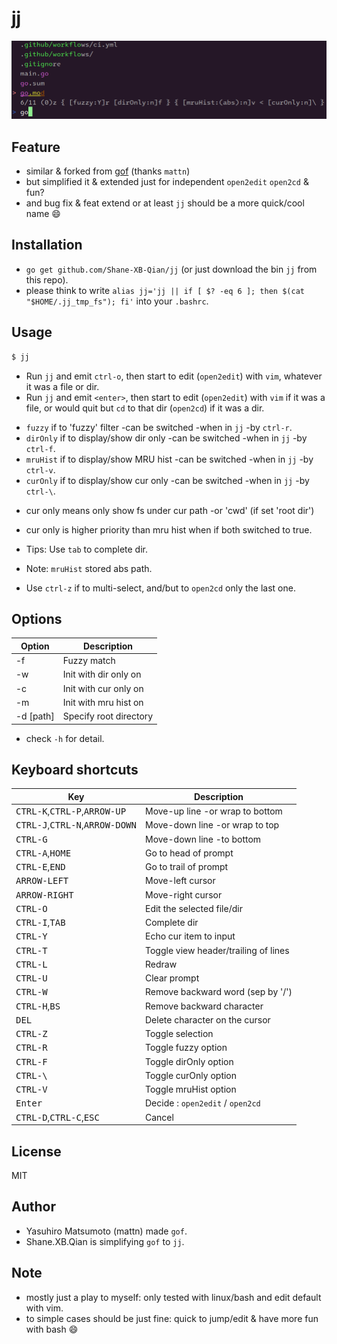 # jj

![screenshot](https://github.com/Shane-XB-Qian/jj/blob/master/screenshot.png)

## Feature

* similar & forked from [gof](https://github.com/mattn/gof.git) (thanks `mattn`)
* but simplified it & extended just for independent `open2edit` `open2cd` & fun?
* and bug fix & feat extend or at least `jj` should be a more quick/cool name :smile:

## Installation

- `go get github.com/Shane-XB-Qian/jj` (or just download the bin `jj` from this repo).
- please think to write `alias jj='jj || if [ $? -eq 6 ]; then $(cat "$HOME/.jj_tmp_fs"); fi'` into your `.bashrc`.

## Usage

```sh
$ jj
```

* Run `jj` and emit `ctrl-o`, then start to edit (`open2edit`) with `vim`, whatever it was a file or dir.
* Run `jj` and emit `<enter>`, then start to edit (`open2edit`) with `vim` if it was a file, or would quit but `cd` to that dir (`open2cd`) if it was a dir.

- `fuzzy`   if to 'fuzzy' filter        -can be switched -when in `jj` -by `ctrl-r`.
- `dirOnly` if to display/show dir only -can be switched -when in `jj` -by `ctrl-f`.
- `mruHist` if to display/show MRU hist -can be switched -when in `jj` -by `ctrl-v`.
- `curOnly` if to display/show cur only -can be switched -when in `jj` -by `ctrl-\`.

* cur only means only show fs under cur path -or 'cwd' (if set 'root dir')
* cur only is higher priority than mru hist when if both switched to true.

* Tips: Use `tab` to complete dir.
* Note: `mruHist` stored abs path.
* Use `ctrl-z` if to multi-select, and/but to `open2cd` only the last one.

## Options

|Option        |Description                      |
|--------------|---------------------------------|
|-f            |Fuzzy match                      |
|-w            |Init with dir only on            |
|-c            |Init with cur only on            |
|-m            |Init with mru hist on            |
|-d [path]     |Specify root directory           |

- check `-h` for detail.

## Keyboard shortcuts

|Key                                                      |Description                         |
|---------------------------------------------------------|------------------------------------|
|<kbd>CTRL-K</kbd>,<kbd>CTRL-P</kbd>,<kbd>ARROW-UP</kbd>  |Move-up   line -or wrap to bottom   |
|<kbd>CTRL-J</kbd>,<kbd>CTRL-N</kbd>,<kbd>ARROW-DOWN</kbd>|Move-down line -or wrap to top      |
|<kbd>CTRL-G</kbd>                                        |Move-down line -to bottom           |
|<kbd>CTRL-A</kbd>,<kbd>HOME</kbd>                        |Go to head of prompt                |
|<kbd>CTRL-E</kbd>,<kbd>END</kbd>                         |Go to trail of prompt               |
|<kbd>ARROW-LEFT</kbd>                                    |Move-left cursor                    |
|<kbd>ARROW-RIGHT</kbd>                                   |Move-right cursor                   |
|<kbd>CTRL-O</kbd>                                        |Edit the selected file/dir          |
|<kbd>CTRL-I</kbd>,<kbd>TAB</kbd>                         |Complete dir                        |
|<kbd>CTRL-Y</kbd>                                        |Echo cur item to input              |
|<kbd>CTRL-T</kbd>                                        |Toggle view header/trailing of lines|
|<kbd>CTRL-L</kbd>                                        |Redraw                              |
|<kbd>CTRL-U</kbd>                                        |Clear prompt                        |
|<kbd>CTRL-W</kbd>                                        |Remove backward word (sep by '/')   |
|<kbd>CTRL-H</kbd>,<kbd>BS</kbd>                          |Remove backward character           |
|<kbd>DEL</kbd>                                           |Delete character on the cursor      |
|<kbd>CTRL-Z</kbd>                                        |Toggle selection                    |
|<kbd>CTRL-R</kbd>                                        |Toggle fuzzy option                 |
|<kbd>CTRL-F</kbd>                                        |Toggle dirOnly option               |
|<kbd>CTRL-\\</kbd>                                       |Toggle curOnly option               |
|<kbd>CTRL-V</kbd>                                        |Toggle mruHist option               |
|<kbd>Enter</kbd>                                         |Decide : `open2edit` / `open2cd`    |
|<kbd>CTRL-D</kbd>,<kbd>CTRL-C</kbd>,<kbd>ESC</kbd>       |Cancel                              |

## License

MIT

## Author

- Yasuhiro Matsumoto (mattn) made `gof`.
- Shane.XB.Qian is simplifying `gof` to `jj`.

## Note

- mostly just a play to myself: only tested with linux/bash and edit default with vim.
- to simple cases should be just fine: quick to jump/edit & have more fun with bash :smile:

